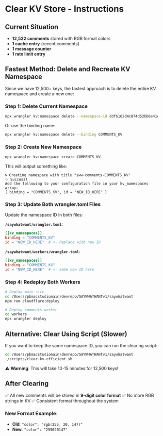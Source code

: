 # Clear KV Store - Instructions

## Current Situation
- **12,522 comments** stored with RGB format colors
- **1 cache entry** (recent:comments)
- **1 message counter**
- **1 rate limit entry**

## Fastest Method: Delete and Recreate KV Namespace

Since we have 12,500+ keys, the fastest approach is to delete the entire KV namespace and create a new one:

### Step 1: Delete Current Namespace
```bash
npx wrangler kv:namespace delete --namespace-id ddf6162d4c874d52bb6e41d1c3889a0f
```
Or use the binding name:
```bash
npx wrangler kv:namespace delete --binding COMMENTS_KV
```

### Step 2: Create New Namespace
```bash
npx wrangler kv:namespace create COMMENTS_KV
```

This will output something like:
```
🌀 Creating namespace with title "sww-comments-COMMENTS_KV"
✨ Success!
Add the following to your configuration file in your kv_namespaces array:
{ binding = "COMMENTS_KV", id = "NEW_ID_HERE" }
```

### Step 3: Update Both wrangler.toml Files

Update the namespace ID in both files:

**`/saywhatwant/wrangler.toml`**:
```toml
[[kv_namespaces]]
binding = "COMMENTS_KV"
id = "NEW_ID_HERE"  # <- Replace with new ID
```

**`/saywhatwant/workers/wrangler.toml`**:
```toml
[[kv_namespaces]]
binding = "COMMENTS_KV"
id = "NEW_ID_HERE"  # <- Same new ID here
```

### Step 4: Redeploy Both Workers
```bash
# Deploy main site
cd /Users/pbmacstudiomain/devrepo/SAYWHATWANTv1/saywhatwant
npm run cloudflare:deploy

# Deploy comments worker
cd workers
npx wrangler deploy
```

## Alternative: Clear Using Script (Slower)

If you want to keep the same namespace ID, you can run the clearing script:

```bash
cd /Users/pbmacstudiomain/devrepo/SAYWHATWANTv1/saywhatwant
./scripts/clear-kv-efficient.sh
```

⚠️ **Warning**: This will take 10-15 minutes for 12,500 keys!

## After Clearing

✅ All new comments will be stored in **9-digit color format**
✅ No more RGB strings in KV
✅ Consistent format throughout the system

### New Format Example:
- **Old**: `"color": "rgb(255, 20, 147)"`
- **New**: `"color": "255020147"`
